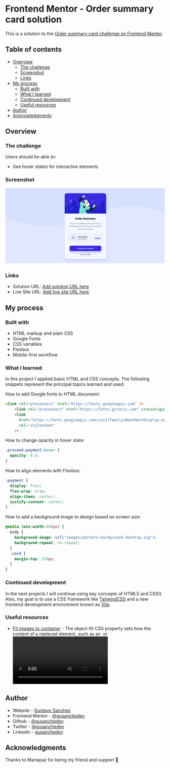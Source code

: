 # Frontend Mentor - Order summary card solution

This is a solution to the [Order summary card challenge on Frontend Mentor](https://www.frontendmentor.io/challenges/order-summary-component-QlPmajDUj). 

## Table of contents

- [Overview](#overview)
  - [The challenge](#the-challenge)
  - [Screenshot](#screenshot)
  - [Links](#links)
- [My process](#my-process)
  - [Built with](#built-with)
  - [What I learned](#what-i-learned)
  - [Continued development](#continued-development)
  - [Useful resources](#useful-resources)
- [Author](#author)
- [Acknowledgments](#acknowledgments)

## Overview

### The challenge

Users should be able to:

- See hover states for interactive elements

### Screenshot

![](design/Screenshot-Frontend-Mentor-Order-summary-card.png)


### Links

- Solution URL: [Add solution URL here](https://your-solution-url.com)
- Live Site URL: [Add live site URL here](https://your-live-site-url.com)

## My process

### Built with

- HTML markup and plain CSS
- Google Fonts
- CSS variables
- Flexbox
- Mobile-first workflow

### What I learned

In this project I applied basic HTML and CSS concepts. The following snippets represent the principal topics learned and used:

How to add Google fonts to HTML document:
```html
<link rel="preconnect" href="https://fonts.googleapis.com" />
    <link rel="preconnect" href="https://fonts.gstatic.com" crossorigin />
    <link
      href="https://fonts.googleapis.com/css2?family=Red+Hat+Display:wght@500;700;900&display=swap"
      rel="stylesheet"
    />
```
How to change opacity in hover state:
```css
.proceed-payment:hover {
  opacity: 0.5;
}
```
How to align elements with Flexbox:
```css
.payment {
  display: flex;
  flex-wrap: wrap;
  align-items: center;
  justify-content: center;
}
```
How to add a background image to design based on screen size:
```css
@media (min-width:640px) {
  body {
    background-image: url("images/pattern-background-desktop.svg");
    background-repeat: no-repeat;
  }
  .card {
    margin-top: 150px;
  }
}
```

### Continued development

In the next projects I will continue using key concepts of HTML5 and CSS3. Also, my goal is to use a CSS framework like [TailwindCSS](https://tailwindcss.com/) and a new frontend development environment known as [Vite](https://vitejs.dev/).

### Useful resources

- [Fit images to container](https://developer.mozilla.org/es/docs/Web/CSS/object-fit) - The object-fit CSS property sets how the content of a replaced element, such as an <img> or <video>, should be resized to fit its container.

## Author

- Website - [Gustavo Sanchez](https://www.gusanche.dev)
- Frontend Mentor - [@gusanchedev](https://www.frontendmentor.io/profile/gusanchedev)
- Github - [@gusanchedev](https://www.github.com/gusanchedev)
- Twitter - [@gusanchedev](https://www.twitter.com/gusanchedev)
- Linkedin - [gusanchedev](https://www.linkedin.com/in/gusanchedev/)

## Acknowledgments

Thanks to Mariapaz for being my friend and support 💙
